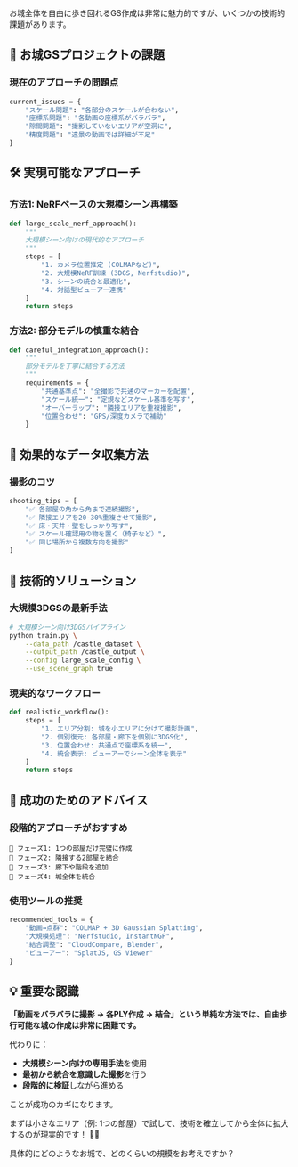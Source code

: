 お城全体を自由に歩き回れるGS作成は非常に魅力的ですが、いくつかの技術的課題があります。

## 🏰 **お城GSプロジェクトの課題**

### **現在のアプローチの問題点**
```python
current_issues = {
    "スケール問題": "各部分のスケールが合わない",
    "座標系問題": "各動画の座標系がバラバラ", 
    "隙間問題": "撮影していないエリアが空洞に",
    "精度問題": "遠景の動画では詳細が不足"
}
```

## 🛠 **実現可能なアプローチ**

### **方法1: NeRFベースの大規模シーン再構築**
```python
def large_scale_nerf_approach():
    """
    大規模シーン向けの現代的なアプローチ
    """
    steps = [
        "1. カメラ位置推定 (COLMAPなど)",
        "2. 大規模NeRF訓練 (3DGS, Nerfstudio)", 
        "3. シーンの統合と最適化",
        "4. 対話型ビューアー連携"
    ]
    return steps
```

### **方法2: 部分モデルの慎重な結合**
```python
def careful_integration_approach():
    """
    部分モデルを丁寧に結合する方法
    """
    requirements = {
        "共通基準点": "全撮影で共通のマーカーを配置",
        "スケール統一": "定規などスケール基準を写す",
        "オーバーラップ": "隣接エリアを重複撮影",
        "位置合わせ": "GPS/深度カメラで補助"
    }
```

## 📸 **効果的なデータ収集方法**

### **撮影のコツ**
```python
shooting_tips = [
    "✅ 各部屋の角から角まで連続撮影",
    "✅ 隣接エリアを20-30%重複させて撮影", 
    "✅ 床・天井・壁をしっかり写す",
    "✅ スケール確認用の物を置く（椅子など）",
    "✅ 同じ場所から複数方向を撮影"
]
```

## 🔧 **技術的ソリューション**

### **大規模3DGSの最新手法**
```bash
# 大規模シーン向け3DGSパイプライン
python train.py \
    --data_path /castle_dataset \
    --output_path /castle_output \
    --config large_scale_config \
    --use_scene_graph true
```

### **現実的なワークフロー**
```python
def realistic_workflow():
    steps = [
        "1. エリア分割: 城を小エリアに分けて撮影計画",
        "2. 個別復元: 各部屋・廊下を個別に3DGS化", 
        "3. 位置合わせ: 共通点で座標系を統一",
        "4. 統合表示: ビューアーでシーン全体を表示"
    ]
    return steps
```

## 🎯 **成功のためのアドバイス**

### **段階的アプローチがおすすめ**
```
🏰 フェーズ1: 1つの部屋だけ完璧に作成
🏰 フェーズ2: 隣接する2部屋を結合  
🏰 フェーズ3: 廊下や階段を追加
🏰 フェーズ4: 城全体を統合
```

### **使用ツールの推奨**
```python
recommended_tools = {
    "動画→点群": "COLMAP + 3D Gaussian Splatting",
    "大規模処理": "Nerfstudio, InstantNGP",
    "結合調整": "CloudCompare, Blender",
    "ビューアー": "SplatJS, GS Viewer"
}
```

## 💡 **重要な認識**

**「動画をバラバラに撮影 → 各PLY作成 → 結合」という単純な方法では、自由歩行可能な城の作成は非常に困難です。**

代わりに：
- **大規模シーン向けの専用手法**を使用
- **最初から統合を意識した撮影**を行う
- **段階的に検証**しながら進める

ことが成功のカギになります。

まずは小さなエリア（例: 1つの部屋）で試して、技術を確立してから全体に拡大するのが現実的です！ 🏰✨

具体的にどのようなお城で、どのくらいの規模をお考えですか？
